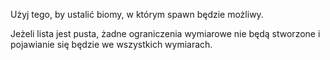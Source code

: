 Użyj tego, by ustalić biomy, w którym spawn będzie możliwy.

Jeżeli lista jest pusta, żadne ograniczenia wymiarowe nie będą stworzone i pojawianie się będzie we wszystkich wymiarach.